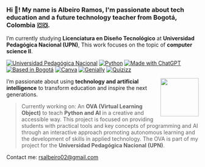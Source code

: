 ### Hi 👋! My name is Albeiro Ramos, I'm passionate about **tech education** and a future **technology teacher** from **Bogotá, Colombia 🇨🇴**.  
I’m currently studying **Licenciatura en Diseño Tecnológico** at **Universidad Pedagógica Nacional (UPN)**, This work focuses on the topic of **computer science II**.


[![Universidad Pedagógica Nacional](https://img.shields.io/badge/Universidad_Pedag%C3%B3gica_Nacional-UPN-0066cc?style=for-the-badge&logo=university&logoColor=white&labelColor=101010)](https://www.upn.edu.co/)
[![Python](https://img.shields.io/badge/Python-3.12+-yellow?style=for-the-badge&logo=python&logoColor=white&labelColor=101010)](https://python.org)
[![Made with ChatGPT](https://img.shields.io/badge/Made_with-ChatGPT-10a37f?style=for-the-badge&logo=openai&logoColor=white&labelColor=101010)](https://openai.com/chatgpt)
[![Based in Bogotá](https://img.shields.io/badge/Based_in-Bogotá-ff5733?style=for-the-badge&logo=googlemaps&logoColor=white&labelColor=101010)](https://www.google.com/maps/place/Bogotá)
[![Canva](https://img.shields.io/badge/Tools-Canva-00c4cc?style=for-the-badge&logo=canva&logoColor=white&labelColor=101010)](https://www.canva.com/)
[![Genially](https://img.shields.io/badge/Tools-Genially-ffcc00?style=for-the-badge&logoColor=white&labelColor=101010)](https://www.genial.ly/)
[![Quizizz](https://img.shields.io/badge/Tools-Quizizz-a033ff?style=for-the-badge&logoColor=white&labelColor=101010)](https://quizizz.com/) 

<img align="right"  src="https://user-images.githubusercontent.com/74038190/226127923-0e8b7792-7b3c-462b-951b-63c96ba1a5af.gif" width="100">

I’m passionate about using **technology and artificial intelligence** to transform education and inspire the next generations.

>Currently working on: An **OVA (Virtual Learning Object)** to teach **Python and AI** in a creative and accessible way.
This project is focused on providing students with practical tools and key concepts of programming and AI through an interactive approach
promoting autonomous learning and the development of skills in applied technology. The OVA is part of my project for the **Universidad Pedagógica Nacional (UPN)**.
>
Contact me: rsalbeiro02@gmail.com  




